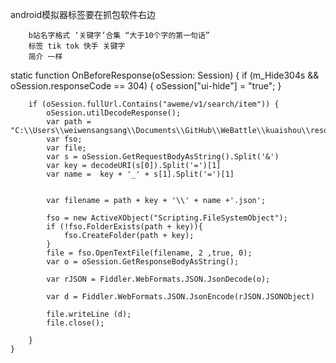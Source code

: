 android模拟器标签要在抓包软件右边
        
        b站名字格式 ‘关键字’合集 “大于10个字的第一句话”
        标签 tik tok 快手 关键字
        简介 一样
        

        

static function OnBeforeResponse(oSession: Session) {
        if (m_Hide304s && oSession.responseCode == 304) {
            oSession["ui-hide"] = "true";
        }
        
        if (oSession.fullUrl.Contains("aweme/v1/search/item")) {
            oSession.utilDecodeResponse();
            var path = "C:\\Users\\weiwensangsang\\Documents\\GitHub\\WeBattle\\kuaishou\\resource\\douyin\\"
            var fso;
            var file;
            var s = oSession.GetRequestBodyAsString().Split('&')
			var key = decodeURI(s[0]).Split('=')[1]
            var name =  key + '_' + s[1].Split('=')[1]
			
			
            var filename = path + key + '\\' + name +'.json';

            fso = new ActiveXObject("Scripting.FileSystemObject");
			if (!fso.FolderExists(path + key)){
				fso.CreateFolder(path + key);
			}
            file = fso.OpenTextFile(filename, 2 ,true, 0);
            var o = oSession.GetResponseBodyAsString();

            var rJSON = Fiddler.WebFormats.JSON.JsonDecode(o);

            var d = Fiddler.WebFormats.JSON.JsonEncode(rJSON.JSONObject)

            file.writeLine (d);
            file.close();
            
        }
    }
